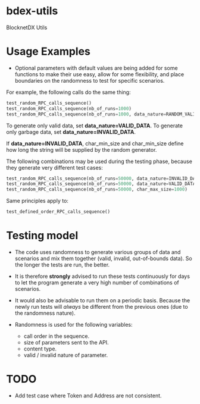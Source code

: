 # bdex-utils
BlocknetDX Utils

# Usage Examples

- Optional parameters with default values are being added for some functions to make their use easy, allow for some flexibility, and place boundaries on the randomness to test for specific scenarios.

For example, the following calls do the same thing: 
```python
test_random_RPC_calls_sequence()
test_random_RPC_calls_sequence(nb_of_runs=1000)
test_random_RPC_calls_sequence(nb_of_runs=1000, data_nature=RANDOM_VALID_INVALID, char_min_size=1, char_max_size=12000)
```

To generate only valid data, set **data_nature=VALID_DATA**. 
To generate only garbage data, set **data_nature=INVALID_DATA**.

If **data_nature=INVALID_DATA**, char_min_size and char_min_size define how long the string will be supplied by the random generator.

The following combinations may be used during the testing phase, because they generate very different test cases:
```python
test_random_RPC_calls_sequence(nb_of_runs=50000, data_nature=INVALID_DATA, char_min_size=10000, char_max_size=12000)
test_random_RPC_calls_sequence(nb_of_runs=50000, data_nature=VALID_DATA)
test_random_RPC_calls_sequence(nb_of_runs=50000, char_max_size=1000)
```

Same principles apply to:
```python
test_defined_order_RPC_calls_sequence()
```


# Testing model

- The code uses randomness to generate various groups of data and scenarios and mix them together (valid, invalid, out-of-bounds data).
So the longer the tests are run, the better.

- It is therefore **strongly** advised to run these tests continuously for days to let the program generate a very high number of combinations of scenarios.

- It would also be advisable to run them on a periodic basis. Because the newly run tests will *always* be different from the previous ones (due to the randomness nature).

- Randomness is used for the following variables:
  - call order in the sequence.
  - size of parameters sent to the API.
  - content type.
  - valid / invalid nature of parameter.



# TODO

- Add test case where Token and Address are not consistent.

